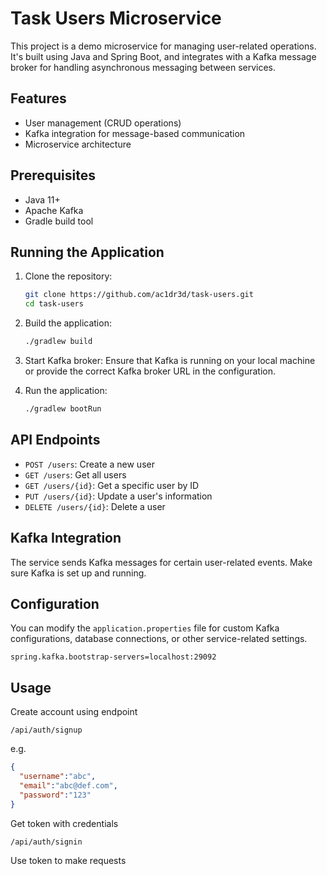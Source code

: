 # Task Users Microservice

This project is a demo microservice for managing user-related operations. It's built using Java and Spring Boot, and integrates with a Kafka message broker for handling asynchronous messaging between services.

## Features
- User management (CRUD operations)
- Kafka integration for message-based communication
- Microservice architecture

## Prerequisites
- Java 11+
- Apache Kafka
- Gradle build tool

## Running the Application

1. Clone the repository:
    ```bash
    git clone https://github.com/ac1dr3d/task-users.git
    cd task-users
    ```

2. Build the application:
    ```bash
    ./gradlew build
    ```

3. Start Kafka broker:
   Ensure that Kafka is running on your local machine or provide the correct Kafka broker URL in the configuration.

4. Run the application:
    ```bash
    ./gradlew bootRun
    ```

## API Endpoints
- `POST /users`: Create a new user
- `GET /users`: Get all users
- `GET /users/{id}`: Get a specific user by ID
- `PUT /users/{id}`: Update a user's information
- `DELETE /users/{id}`: Delete a user

## Kafka Integration
The service sends Kafka messages for certain user-related events. Make sure Kafka is set up and running.

## Configuration

You can modify the `application.properties` file for custom Kafka configurations, database connections, or other service-related settings.

```properties
spring.kafka.bootstrap-servers=localhost:29092
```

## Usage

Create account using endpoint

```properties
/api/auth/signup
```

e.g.
```json
{
  "username":"abc",
  "email":"abc@def.com",
  "password":"123"
}
```

Get token with credentials

```properties
/api/auth/signin
```

Use token to make requests
